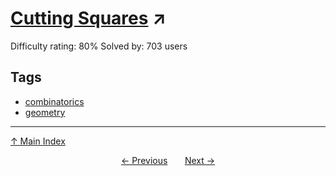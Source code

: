 # [Cutting Squares](https://projecteuler.net/problem=270) ↗️

Difficulty rating: 80%
Solved by: 703 users
## Tags

- [combinatorics](../tags/combinatorics.md)
- [geometry](../tags/geometry.md)



---

[↑ Main Index](../README.md)


<div align=center><a href='269.md'>← Previous</a> &nbsp;&nbsp; &nbsp;&nbsp;  <a href='271.md'>Next →</a></div>
